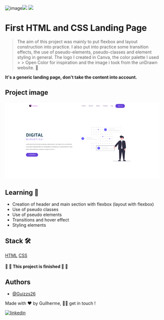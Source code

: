 ![image](https://github.com/Guizzs26/company-website/assets/153924223/8e5cef7e-fc8e-46ef-ae80-4b601c7f3a2c)<img src="https://img.shields.io/static/v1?label=Page&message=HTML&color=fcba03&style=for-the-badge&logo=ghost"/> <img src="https://img.shields.io/static/v1?label=Style&message=CSS&color=1572B6&style=for-the-badge&logo=css3&logoColor=white"/>

# First HTML and CSS Landing Page

> The aim of this project was mainly to put flexbox and layout construction into practice. I also put into practice some transition effects, the use of pseudo-elements, pseudo-classes and element styling in general. The logo I created in Canva, the color palette I used > > Open Color for inspiration and the image i took from the unDrawn website. 🚀

**It's a generic landing page, don't take the content into account.**

## Project image

<img src='/images/project-image.png' alt='Project Landing Page'></img>

## Learning 🧠

- Creation of header and main section with flexbox (layout with flexbox)
- Use of pseudo classes
- Use of pseudo elements
- Transitions and hover effect
- Styling elements

## Stack 🛠️

[HTML](https://developer.mozilla.org/pt-BR/docs/Learn/HTML)
[CSS](https://developer.mozilla.org/pt-BR/docs/Learn/CSS)

<h4> 
🚧  🚀 This project is finished 🚀 🚧
</h4>

## Authors

- [@Guizzs26](https://github.com/Guizzs26)

Made with ❤️ by Guilherme, 👋🏽 get in touch !

[![linkedin](https://img.shields.io/badge/linkedin-0A66C2?style=for-the-badge&logo=linkedin&logoColor=white)](https://www.linkedin.com/in/guilherme-alexandre-lescano-teixeira-17a4a12a3/)

